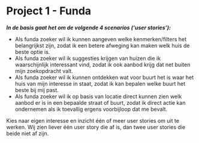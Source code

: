 # Project 1 - Funda

***In de basis gaat het om de volgende 4 scenarios (‘user stories’):***

- Als funda zoeker wil ik kunnen aangeven welke kenmerken/filters het belangrijkst zijn, zodat ik een betere afweging kan maken welk huis de beste optie is.
- Als funda zoeker wil ik suggesties krijgen van huizen die ik waarschijnlijk interessant vind, zodat ik ook aanbod krijg dat net buiten mijn zoekopdracht valt.
- Als funda zoeker wil ik kunnen ontdekken wat voor buurt het is waar het huis van mijn interesse in staat, zodat ik kan bepalen welke buurt het beste bij mij past.
- Als funda zoeker wil ik op basis van locatie direct kunnen zien welk aanbod er is in een bepaalde straat of buurt, zodat ik direct actie kan ondernemen als ik toevallig ergens voorbijloop dat me bevalt.

Kies naar eigen interesse en inzicht één of meer user stories om uit te werken. Wij zien liever één user story die af is, dan twee user stories die beide niet af zijn.
